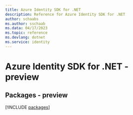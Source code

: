 ```yaml
---
title: Azure Identity SDK for .NET
description: Reference for Azure Identity SDK for .NET
author: schaabs
ms.author: sschaab
ms.data: 04/17/2023
ms.topic: reference
ms.devlang: dotnet
ms.service: identity
---
```

# Azure Identity SDK for .NET - preview
## Packages - preview
[!INCLUDE [packages](identity-index.md)]